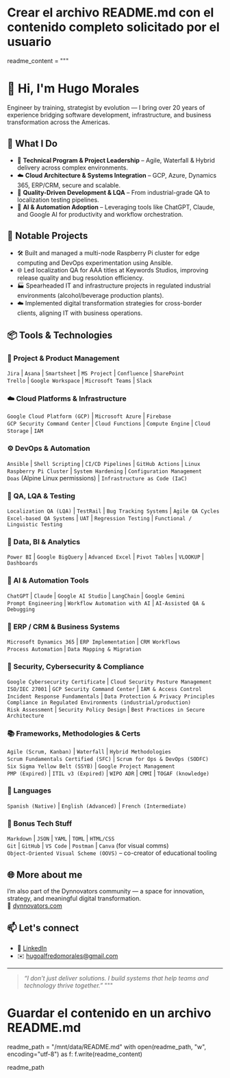 # Crear el archivo README.md con el contenido completo solicitado por el usuario

readme_content = """
# 👋 Hi, I'm Hugo Morales

Engineer by training, strategist by evolution — I bring over 20 years of experience bridging software development, infrastructure, and business transformation across the Americas.

## 🔧 What I Do

- 🎯 **Technical Program & Project Leadership** – Agile, Waterfall & Hybrid delivery across complex environments.
- ☁️ **Cloud Architecture & Systems Integration** – GCP, Azure, Dynamics 365, ERP/CRM, secure and scalable.
- 🧪 **Quality-Driven Development & LQA** – From industrial-grade QA to localization testing pipelines.
- 🧠 **AI & Automation Adoption** – Leveraging tools like ChatGPT, Claude, and Google AI for productivity and workflow orchestration.

## 🚀 Notable Projects

- 🛠️ Built and managed a multi-node Raspberry Pi cluster for edge computing and DevOps experimentation using Ansible.
- 🌐 Led localization QA for AAA titles at Keywords Studios, improving release quality and bug resolution efficiency.
- 🏭 Spearheaded IT and infrastructure projects in regulated industrial environments (alcohol/beverage production plants).
- ☁️ Implemented digital transformation strategies for cross-border clients, aligning IT with business operations.

## 📦 Tools & Technologies

### 🧠 Project & Product Management
`Jira` | `Asana` | `Smartsheet` | `MS Project` | `Confluence` | `SharePoint`  
`Trello` | `Google Workspace` | `Microsoft Teams` | `Slack`

### ☁️ Cloud Platforms & Infrastructure
`Google Cloud Platform (GCP)` | `Microsoft Azure` | `Firebase`  
`GCP Security Command Center` | `Cloud Functions` | `Compute Engine` | `Cloud Storage` | `IAM`

### ⚙️ DevOps & Automation
`Ansible` | `Shell Scripting` | `CI/CD Pipelines` | `GitHub Actions` | `Linux`  
`Raspberry Pi Cluster` | `System Hardening` | `Configuration Management`  
`Doas` (Alpine Linux permissions) | `Infrastructure as Code (IaC)`

### 🧪 QA, LQA & Testing
`Localization QA (LQA)` | `TestRail` | `Bug Tracking Systems` | `Agile QA Cycles`  
`Excel-based QA Systems` | `UAT` | `Regression Testing` | `Functional / Linguistic Testing`

### 🧮 Data, BI & Analytics
`Power BI` | `Google BigQuery` | `Advanced Excel` | `Pivot Tables` | `VLOOKUP` | `Dashboards`

### 🤖 AI & Automation Tools
`ChatGPT` | `Claude` | `Google AI Studio` | `LangChain` | `Google Gemini`  
`Prompt Engineering` | `Workflow Automation with AI` | `AI-Assisted QA & Debugging`

### 🧱 ERP / CRM & Business Systems
`Microsoft Dynamics 365` | `ERP Implementation` | `CRM Workflows`  
`Process Automation` | `Data Mapping & Migration`

### 🔐 Security, Cybersecurity & Compliance

`Google Cybersecurity Certificate` | `Cloud Security Posture Management`  
`ISO/IEC 27001` | `GCP Security Command Center` | `IAM & Access Control`  
`Incident Response Fundamentals` | `Data Protection & Privacy Principles`  
`Compliance in Regulated Environments (industrial/production)`  
`Risk Assessment` | `Security Policy Design` | `Best Practices in Secure Architecture`

### 📚 Frameworks, Methodologies & Certs
`Agile (Scrum, Kanban)` | `Waterfall` | `Hybrid Methodologies`  
`Scrum Fundamentals Certified (SFC)` | `Scrum for Ops & DevOps (SODFC)`  
`Six Sigma Yellow Belt (SSYB)` | `Google Project Management`  
`PMP (Expired)` | `ITIL v3 (Expired)` | `WIPO ADR` | `CMMI` | `TOGAF (knowledge)`

### 👅 Languages
`Spanish (Native)` | `English (Advanced)` | `French (Intermediate)`

### 🧪 Bonus Tech Stuff
`Markdown` | `JSON` | `YAML` | `TOML` | `HTML/CSS`  
`Git` | `GitHub` | `VS Code` | `Postman` | `Canva` (for visual comms)  
`Object-Oriented Visual Scheme (OOVS)` – co-creator of educational tooling

## 🌐 More about me

I’m also part of the Dynnovators community — a space for innovation, strategy, and meaningful digital transformation.  
🔗 [dynnovators.com](https://www.dynnovators.com)

## 📫 Let's connect

- 💼 [LinkedIn](https://www.linkedin.com/in/hugoamorales)
- ✉️ hugoalfredomorales@gmail.com

---

> *“I don’t just deliver solutions. I build systems that help teams and technology thrive together.”*
"""

# Guardar el contenido en un archivo README.md
readme_path = "/mnt/data/README.md"
with open(readme_path, "w", encoding="utf-8") as f:
    f.write(readme_content)

readme_path
